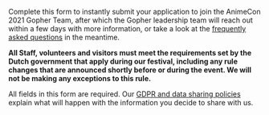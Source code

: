 Complete this form to instantly submit your application to join the AnimeCon 2021 Gopher Team,
after which the Gopher leadership team will reach out within a few days with more information, or
take a look at the [frequently asked questions](faq.html) in the meantime.

**All Staff, volunteers and visitors must meet the requirements set by the Dutch government that
apply during our festival, including any rule changes that are announced shortly before or during
the event. We will not be making any exceptions to this rule.**

All fields in this form are required. Our [GDPR and data sharing policies](gdpr.html) explain what
will happen with the information you decide to share with us.
